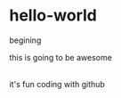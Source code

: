 # hello-world
begining
<p> this is going to be awesome </p> 
</br>
<a>it's fun coding with github</a>
